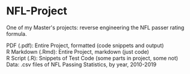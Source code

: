 # NFL-Project

One of my Master's projects: reverse engineering the NFL passer rating formula.

PDF (.pdf): Entire Project, formatted (code snippets and output)  
R Markdown (.Rmd): Entire Project, markdown (just code)  
R Script (.R): Snippets of Test Code (some parts in project, some not)  
Data: .csv files of NFL Passing Statistics, by year, 2010-2019 
